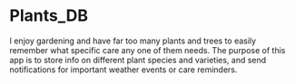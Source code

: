 # Plants_DB
I enjoy gardening and have far too many plants and trees to easily remember what specific care any one of them needs.  The purpose of this app is to store info on different plant species and varieties, and send notifications for important weather events or care reminders.
